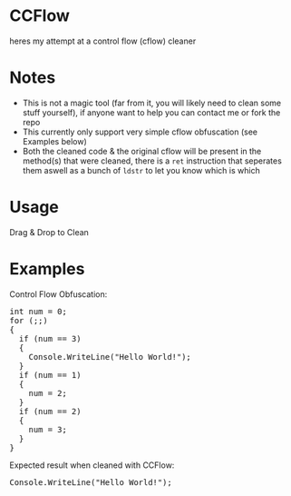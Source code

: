 # CCFlow
heres my attempt at a control flow (cflow) cleaner

# Notes
- This is not a magic tool (far from it, you will likely need to clean some stuff yourself), if anyone want to help you can contact me or fork the repo
- This currently only support very simple cflow obfuscation (see Examples below)
- Both the cleaned code & the original cflow will be present in the method(s) that were cleaned, there is a `ret` instruction that seperates them aswell as a bunch of `ldstr` to let you know which is which

# Usage
Drag & Drop to Clean

# Examples
Control Flow Obfuscation:
<pre lang=csharp>
int num = 0;
for (;;)
{
  if (num == 3)
  {
    Console.WriteLine("Hello World!");
  }
  if (num == 1)
  {
    num = 2;
  }
  if (num == 2)
  {
    num = 3;
  }
}
</pre>

Expected result when cleaned with CCFlow:
<pre lang=csharp>
Console.WriteLine("Hello World!");
</pre>
